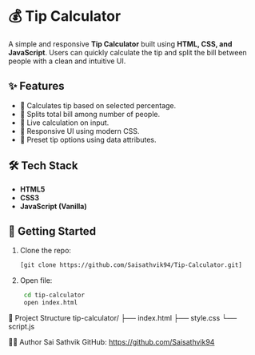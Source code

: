 # 💰 Tip Calculator

A simple and responsive **Tip Calculator** built using **HTML, CSS, and JavaScript**. Users can quickly calculate the tip and split the bill between people with a clean and intuitive UI.


## ✨ Features

- 💸 Calculates tip based on selected percentage.
- 👥 Splits total bill among number of people.
- 🧮 Live calculation on input.
- 📱 Responsive UI using modern CSS.
- 🔘 Preset tip options using data attributes.


## 🛠️ Tech Stack

- **HTML5**
- **CSS3**
- **JavaScript (Vanilla)**


## 🚀 Getting Started

1. Clone the repo:

   ```bash
   [git clone https://github.com/Saisathvik94/Tip-Calculator.git]

2. Open file:
   ```bash
    cd tip-calculator
    open index.html
📁 Project Structure
  tip-calculator/
  ├── index.html
  ├── style.css
  └── script.js
  
🙋‍♂️ Author
  Sai Sathvik
  GitHub: https://github.com/Saisathvik94


